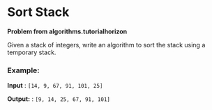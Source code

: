 # Sort Stack

**Problem from algorithms.tutorialhorizon**

Given a stack of integers, write an algorithm to sort the stack using a temporary stack.

### Example:
**Input** : `[14, 9, 67, 91, 101, 25]`

**Output:** : `[9, 14, 25, 67, 91, 101]`